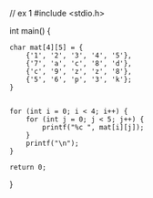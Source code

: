 
// ex 1
#include <stdio.h>

int main() {
  
    char mat[4][5] = {
        {'1', '2', '3', '4', '5'},
        {'7', 'a', 'c', '8', 'd'},
        {'c', '9', 'z', 'z', '8'},
        {'5', '6', 'p', '3', 'k'};
    }

  
    for (int i = 0; i < 4; i++) {
        for (int j = 0; j < 5; j++) {
            printf("%c ", mat[i][j]);
        }
        printf("\n");
    }

    return 0;
}

